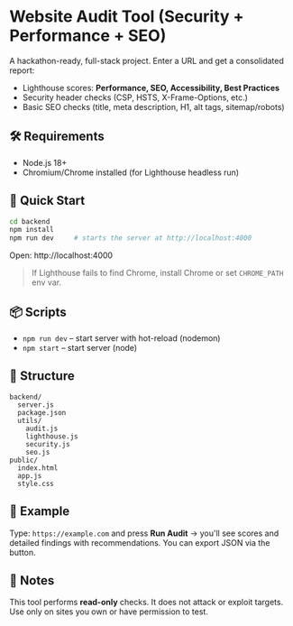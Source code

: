 # Website Audit Tool (Security + Performance + SEO)

A hackathon-ready, full-stack project. Enter a URL and get a consolidated report:
- Lighthouse scores: **Performance, SEO, Accessibility, Best Practices**
- Security header checks (CSP, HSTS, X-Frame-Options, etc.)
- Basic SEO checks (title, meta description, H1, alt tags, sitemap/robots)

## 🛠️ Requirements
- Node.js 18+
- Chromium/Chrome installed (for Lighthouse headless run)

## 🚀 Quick Start
```bash
cd backend
npm install
npm run dev     # starts the server at http://localhost:4000
```
Open: http://localhost:4000

> If Lighthouse fails to find Chrome, install Chrome or set `CHROME_PATH` env var.

## 📦 Scripts
- `npm run dev` – start server with hot-reload (nodemon)
- `npm start` – start server (node)

## 📁 Structure
```
backend/
  server.js
  package.json
  utils/
    audit.js
    lighthouse.js
    security.js
    seo.js
public/
  index.html
  app.js
  style.css
```

## 🧪 Example
Type: `https://example.com` and press **Run Audit** → you'll see scores and detailed findings with recommendations. You can export JSON via the button.

## 🔐 Notes
This tool performs **read-only** checks. It does not attack or exploit targets. Use only on sites you own or have permission to test.
